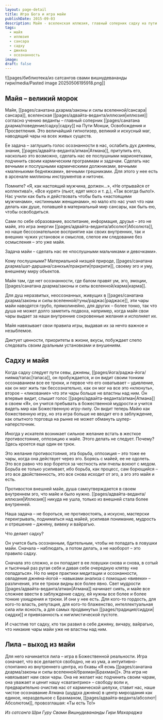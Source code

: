 ```yaml
---
layout: page-detail
title: Игра Бога и игра майи
publishDate: 2015-09-03
description: Майя - вселенская иллюзия, главный соперник садху на пути освобождения. Она действует через эго, ум и карму, навязывает ложные ценности, делая душу пленницей сансары. Преодолеть майю можно не борьбой, а через осознанность, мудрость и различение, когда мир воспринимается как божественная игра - лила.
tags:
  - майя
  - иллюзия
  - сансара
  - садху
  - джняна
  - осознанность
image: 
draft: false
---
```

![[pages/библиотека/из сатсангов свами вишнудевананды гири/media/Pasted image 20250506195918.png]]
## Майя – великий морок

Майя, [[pages/санатана дхарма/законы и силы вселенной/сансара|сансара]], вселенская [[pages/адвайта-веданта/иллюзия|иллюзия]] согласно учению веданты – главный соперник [[pages/санатана дхарма/поведение/садху|садху]] на Пути Мокши, Освобождения и Просветления. Это величайший гипнотизер, великий и искусный маг, наводящий чары на всех живых существ.

Ее задача – заглушить голос осознанности в нас, ослабить дух джняны, знания, [[pages/адвайта-веданта/атман|Атмана]], притупить его, насколько это возможно, сделать нас ее послушными марионетками, подчинить своим кармическим программам и задачам. Сделать нас вечными и послушными кармическими должниками, вечными «маленькими бедняжками», вечными грешниками. Для этого у нее есть в арсенале миллионы инструментов и ниточек.

Помните? «Я, как настоящий мужчина, должен...», «Не отрывайся от коллектива!», «Все курят» (пьют, едят мясо и т. д.), «Так всегда было!». Нас учили как быть и действовать чтобы быть «настоящими мужчинами», «истинными женщинами», но мало кто нас учил что нам делать как душе, попавшей в материальный мир сансары, как быть ею, чтобы освободиться.

Сами по себе образование, воспитание, информация, друзья – это не майя, это игра энергии [[pages/адвайта-веданта/абсолют|Абсолюта]], но наше бессознательное восприятие как своих внутренних, так и внешних чужих установок и смыслов, слепое им следование без осмысления – это уже майя.

Задача майи – сделать нас ее «послушными мальчиками и девочками».

Кому послушными? Материальной низшей природе, [[pages/санатана дхарма/шат-даршана/санкхья/пракрити|пракрити]], своему эго и уму, внешнему миру объектов.

Майя там, где нет осознанности, где балом правят ум, эго, эмоции, [[pages/санатана дхарма/законы и силы вселенной/карма|карма]].

Для душ неразвитых, неосознанных, живущих в [[pages/санатана дхарма/законы и силы вселенной/гуны/раджас|раджасе]], эти чары майи наводятся грубо, прямолинейно, для других – более тонко, так что душа не может долго заметить подвоха, например, когда майя свои чары выдает за наши внутренние сокровенные желания и исполняет их.

Майя навязывает свои правила игры, выдавая их за нечто важное и незыблемое.

Диктует ценности, приоритеты в жизни, вкусы, побуждает слепо следовать своим дуальным установками и внушениям.

## Садху и майя

Когда садху следует пути севы, джняны, [[pages/йога/раджа-йога/нияма/тапас|тапаса]], он пробуждается, и он видит своим тонким осознаванием все ее трюки, и первое что его охватывает – удивление, как он мог жить так бессознательно, как он мог на все это «клюнуть», второе – «ликование» что эти чары больше не властны над ним. Он впервые видит, слышит голос [[pages/адвайта-веданта/атман|Атмана]] в своем «Я», он учится пребывать в божественной мудрости и учится видеть мир как Божественную игру-лилу. Он видит теперь Майю как божественную игру, но эта игра больше не вводит его в заблуждение, как опытного торговца на рынке не может обмануть шулер-наперсточник.

Иногда у искателя возникает сильное желание встать в жесткое противостояние, оппозицию к майе. Этого делать не следует. Почему? Здесь кроется еще один ее трюк. 

Это желание противостояния, эта борьба, оппозиция – это тоже ее чары, когда она действует через эго. Борясь с майей, ее не одолеть. Это все равно что вор борется за честность или пчелы воюют с медом. Борьба ее только усиливает, ибо борьба, как процесс, сам борющийся – это все двойственность, это все снова исходит от эго, а эго это майя и есть.

Противостоя внешней майе, душа самоутверждается в своем внутреннем эго, что майе и было нужно. [[pages/адвайта-веданта/иллюзия|Иллюзия]] никуда не ушла, только из внешней стала более внутренней.

Наша задача – не бороться, не противостоять, а искусно, мастерски переигрывать, подниматься над майей, усиливая понимание, мудрость и отрешение – джняну, вивеку и вайрагью.

Что делает садху?

Он учится быть осознанным, бдительным, чтобы не попадать в ловушки майи. Сначала – наблюдать, а потом делать, а не наоборот – это правило садху.

Сначала это сложно, и он попадает в ее ловушки снова и снова, в сотый и тысячный раз ругая себя и давая себе очередную клятву «не попадаться». Но по мере практики медитации и осознанности, овладения джняна-йогой – навыками анализа с помощью «вивеки» – различения, эти ее трюки видны все более явно. Свет мудрости [[pages/адвайта-веданта/атман|Атмана]] начинает сиять, и майе все сложнее ввести в заблуждение садху, ей нужны все более и более тонкие ухищрения и трюки. И они у нее есть. Для кого-то гордость, для кого-то власть, репутация, для кого-то блаженство, интеллектуальная сила или ясность, а для самых продвинутых [[pages/традиция/сиддхи|сиддхи]] и привязанность к нигилистической пустоте.

И счастлив тот садху, кто так развил в себе джняну, вичару, вайрагью, что никакие чары майи уже не властны над ним.

## Лила – выход из майи

Для него начинается лила – игра в Божественной реальности. Игра означает, что все делается свободно, не из ума, а интуитивно-спонтанно из внутреннего центра, из бхавы «Я есмь [[pages/санатана дхарма/законы и силы вселенной/брахман|Брахман]]». Эта игра не навязывает нам свои чары. Она не желает нас подчинить своим чарам, она уважает и ценит нашу «сватантрию» – свободу воли и, предварительно очистив нас от кармической шелухи, ставит нас, наше чистое осознавание Атмана (шуддха джняна) в центр мироздания как единое, нераздельное с Брахманом, [[pages/адвайта-веданта/абсолют|Абсолютом]], провозглашая: «Ты есть То!»

*Из сатсанга Шри Гуру Свами Вишнудевананды Гири Махараджа*

